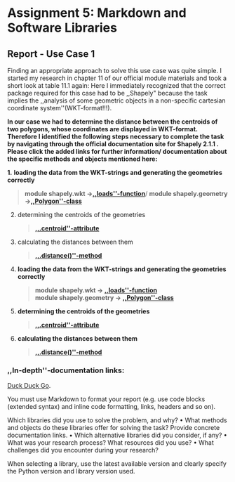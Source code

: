 # Assignment 5: Markdown and Software Libraries

## Report - Use Case 1
Finding an appropriate approach to solve this use case was quite simple. I started my research in chapter 11 of our official module materials and took a short look at table 11.1 again:
Here I immediately recognized that the correct package required for this case had to be ,,Shapely" because the task implies the ,,analysis of some geometric objects in a non-specific cartesian coordinate system''(WKT-format!!!). 

**In our case we had to determine the distance between the centroids of two polygons, whose coordinates are displayed in WKT-format. Therefore I identified the following steps necessary to complete the task by navigating through the official documentation site for Shapely 2.1.1 . Please click the added links for further information/ documentation about the specific methods and objects mentioned here:**

**1.** **loading the data from the WKT-strings and generating the geometries correctly** 

   > **module shapely.wkt ->[,,loads''-function](https://shapely.readthedocs.io/en/latest/#)**/
   > **module shapely.geometry ->[,,Polygon''-class](https://shapely.readthedocs.io/en/stable/reference/shapely.Polygon.html#shapely.Polygon)**

2. determining the centroids of the geometries
   > **[,,.centroid''-attribute](https://shapely.readthedocs.io/en/latest/manual.html#object.centroid)**

3. calculating the distances between them
   > **[,,.distance()''-method](https://shapely.readthedocs.io/en/latest/manual.html#object.distance)**


1. **loading the data from the WKT-strings and generating the geometries correctly** 

   > **module shapely.wkt -> [,,loads''-function](https://shapely.readthedocs.io/en/latest/#)**  
   > **module shapely.geometry -> [,,Polygon''-class](https://shapely.readthedocs.io/en/stable/reference/shapely.Polygon.html#shapely.Polygon)**

2. **determining the centroids of the geometries**
   > **[,,.centroid''-attribute](https://shapely.readthedocs.io/en/latest/manual.html#object.centroid)**

3. **calculating the distances between them**
   > **[,,.distance()''-method](https://shapely.readthedocs.io/en/latest/manual.html#object.distance)**





### ,,In-depth''-documentation links:

[Duck Duck Go](https://duckduckgo.com).



You must use Markdown to format your report (e.g. use code blocks (extended
syntax) and inline code formatting, links, headers and so on).

Which libraries did you use to solve the problem, and why?
• What methods and objects do these libraries offer for solving the task? Provide
concrete documentation links.
• Which alternative libraries did you consider, if any?
• What was your research process? What resources did you use?
• What challenges did you encounter during your research?

 When selecting a library, use the latest available version and clearly specify the
Python version and library version used.